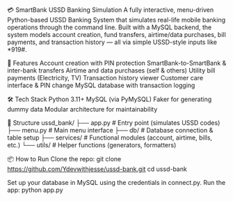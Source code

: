 💳 SmartBank USSD Banking Simulation
A fully interactive, menu-driven Python-based USSD Banking System that simulates real-life mobile banking operations through the command line. 
Built with a MySQL backend, the system models account creation, fund transfers, airtime/data purchases, bill payments, and transaction history — all via simple USSD-style inputs like *919#.

🚀 Features
Account creation with PIN protection
SmartBank-to-SmartBank & inter-bank transfers
Airtime and data purchases (self & others)
Utility bill payments (Electricity, TV)
Transaction history viewer
Customer care interface & PIN change
MySQL database with transaction logging

🛠 Tech Stack
Python 3.11+
MySQL (via PyMySQL)
Faker for generating dummy data
Modular architecture for maintainability

📁 Structure
ussd_bank/
├── app.py               # Entry point (simulates USSD codes)
├── menu.py              # Main menu interface
├── db/                  # Database connection & table setup
├── services/            # Functional modules (account, airtime, bills, etc.)
└── utils/               # Helper functions (generators, formatters)

📦 How to Run
Clone the repo:
git clone https://github.com/Ydevwithjesse/ussd-bank.git
cd ussd-bank

Set up your database in MySQL using the credentials in connect.py.
Run the app:
python app.py
